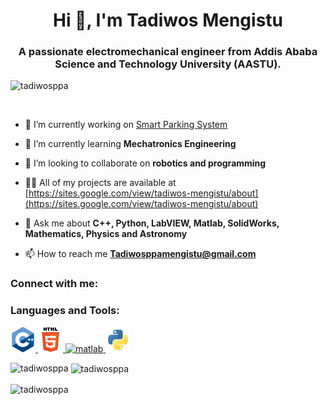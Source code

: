 <h1 align="center">Hi 👋, I'm Tadiwos Mengistu</h1>
<h3 align="center">A passionate electromechanical engineer from Addis Ababa Science and Technology University (AASTU).</h3>


<p align="left"> <img src="https://komarev.com/ghpvc/?username=tadiwosppa&label=Profile%20views&color=0e75b6&style=flat" alt="tadiwosppa" /> </p>

<p align="left"> <a href="https://twitter.com/" target="blank"><img src="https://img.shields.io/twitter/follow/?logo=twitter&style=for-the-badge" alt="" /></a> </p>

- 🔭 I’m currently working on [Smart Parking System](https://sites.google.com/view/tadiwos-mengistu/about)

- 🌱 I’m currently learning **Mechatronics Engineering**

- 👯 I’m looking to collaborate on **robotics and programming**

- 👨‍💻 All of my projects are available at [https://sites.google.com/view/tadiwos-mengistu/about](https://sites.google.com/view/tadiwos-mengistu/about)

- 💬 Ask me about **C++, Python, LabVIEW, Matlab, SolidWorks, Mathematics, Physics and Astronomy**

- 📫 How to reach me **Tadiwosppamengistu@gmail.com**

<h3 align="left">Connect with me:</h3>
<p align="left">
</p>

<h3 align="left">Languages and Tools:</h3>
<p align="left"> <a href="https://www.w3schools.com/cpp/" target="_blank" rel="noreferrer"> <img src="https://raw.githubusercontent.com/devicons/devicon/master/icons/cplusplus/cplusplus-original.svg" alt="cplusplus" width="40" height="40"/> </a> <a href="https://www.w3.org/html/" target="_blank" rel="noreferrer"> <img src="https://raw.githubusercontent.com/devicons/devicon/master/icons/html5/html5-original-wordmark.svg" alt="html5" width="40" height="40"/> </a> <a href="https://www.mathworks.com/" target="_blank" rel="noreferrer"> <img src="https://upload.wikimedia.org/wikipedia/commons/2/21/Matlab_Logo.png" alt="matlab" width="40" height="40"/> </a> <a href="https://www.python.org" target="_blank" rel="noreferrer"> <img src="https://raw.githubusercontent.com/devicons/devicon/master/icons/python/python-original.svg" alt="python" width="40" height="40"/> </a> </p>

<p><img align="left" src="https://github-readme-stats.vercel.app/api/top-langs?username=tadiwosppa&show_icons=true&locale=en&layout=compact" alt="tadiwosppa" /></p>

<p>&nbsp;<img align="center" src="https://github-readme-stats.vercel.app/api?username=tadiwosppa&show_icons=true&locale=en" alt="tadiwosppa" /></p>

<p><img align="center" src="https://github-readme-streak-stats.herokuapp.com/?user=tadiwosppa&" alt="tadiwosppa" /></p>
